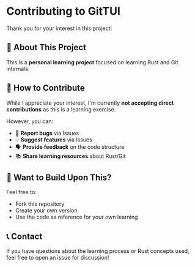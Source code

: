 # Contributing to GitTUI

Thank you for your interest in this project! 

## 🎯 About This Project

This is a **personal learning project** focused on learning Rust and Git internals. 

## 🤝 How to Contribute

While I appreciate your interest, I'm currently **not accepting direct contributions** as this is a learning exercise.

However, you can:

- 🐛 **Report bugs** via Issues
- 💡 **Suggest features** via Issues  
- 🗣️ **Provide feedback** on the code structure
- 📚 **Share learning resources** about Rust/Git

## 🍴 Want to Build Upon This?

Feel free to:
- Fork this repository
- Create your own version
- Use the code as reference for your own learning

## 📞 Contact

If you have questions about the learning process or Rust concepts used, feel free to open an issue for discussion!


